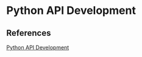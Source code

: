# Python API Development

## References

[Python API Development](https://www.youtube.com/watch?v=0sOvCWFmrtA)